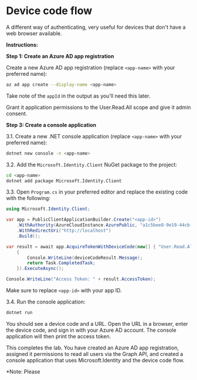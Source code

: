 # Device code flow

A different way of authenticating, very useful for devices that don't have a web browser available. 

**Instructions:**

**Step 1: Create an Azure AD app registration**

Create a new Azure AD app registration (replace `<app-name>` with your preferred name):

```bash
az ad app create --display-name <app-name>
```

Take note of the `appId` in the output as you'll need this later.

Grant it application permissions to the User.Read.All scope and give it admin consent.

**Step 3: Create a console application**

3.1. Create a new .NET console application (replace `<app-name>` with your preferred name):

```bash
dotnet new console -n <app-name>
```

3.2. Add the `Microsoft.Identity.Client` NuGet package to the project:

```bash
cd <app-name>
dotnet add package Microsoft.Identity.Client
```

3.3. Open `Program.cs` in your preferred editor and replace the existing code with the following:

```csharp
using Microsoft.Identity.Client;

var app = PublicClientApplicationBuilder.Create("<app-id>")
    .WithAuthority(AzureCloudInstance.AzurePublic, "a1c5bee8-9e19-44cb-9f07-b94b279890ab")
    .WithRedirectUri("http://localhost")
    .Build();

var result = await app.AcquireTokenWithDeviceCode(new[] { "User.Read.All" }, deviceCodeResult =>
    {
        Console.WriteLine(deviceCodeResult.Message);
        return Task.CompletedTask;
    }).ExecuteAsync();

Console.WriteLine("Access Token: " + result.AccessToken);
```

Make sure to replace `<app-id>` with your app ID.

3.4. Run the console application:

```bash
dotnet run
```

You should see a device code and a URL. Open the URL in a browser, enter the device code, and sign in with your Azure AD account. The console application will then print the access token.

This completes the lab. You have created an Azure AD app registration, assigned it permissions to read all users via the Graph API, and created a console application that uses Microsoft.Identity and the device code flow.

*Note: Please